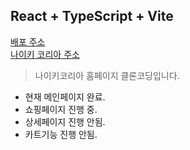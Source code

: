 ## React + TypeScript + Vite

[배포 주소](https://nike-project-omega.vercel.app/ '나이키 클론')</br>
[나이키 코리아 주소](https://www.nike.com/kr/ '나이키공홈')

>나이키코리아 홈페이지 클론코딩입니다.

- 현재 메인페이지 완료.
- 쇼핑페이지 진행 중.
  </br>
- 상세페이지 진행 안됨.
- 카트기능 진행 안됨.
